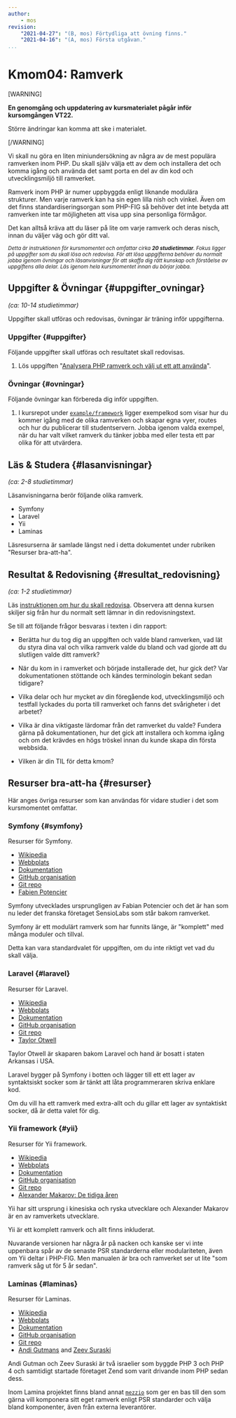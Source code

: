 ```yaml
---
author:
    - mos
revision:
    "2021-04-27": "(B, mos) Förtydliga att övning finns."
    "2021-04-16": "(A, mos) Första utgåvan."
...
```

Kmom04: Ramverk
==================================

[WARNING]

**En genomgång och uppdatering av kursmaterialet pågår inför kursomgången VT22.**

Större ändringar kan komma att ske i materialet.

[/WARNING]


Vi skall nu göra en liten miniundersökning av några av de mest populära ramverken inom PHP. Du skall själv välja ett av dem och installera det och komma igång och använda det samt porta en del av din kod och utvecklingsmiljö till ramverket.

Ramverk inom PHP är numer uppbyggda enligt liknande modulära strukturer. Men varje ramverk kan ha sin egen lilla nish och vinkel. Även om det finns standardiseringsorgan som PHP-FIG så behöver det inte betyda att ramverken inte tar möjligheten att visa upp sina personliga förmågor.

Det kan alltså kräva att du läser på lite om varje ramverk och deras nisch, innan du väljer väg och gör ditt val.

<!-- more -->

<small><i>Detta är instruktionen för kursmomentet och omfattar cirka **20 studietimmar**. Fokus ligger på uppgifter som du skall lösa och redovisa. För att lösa uppgifterna behöver du normalt jobba igenom övningar och läsanvisningar för att skaffa dig rätt kunskap och förståelse av uppgiftens alla delar. Läs igenom hela kursmomentet innan du börjar jobba.</i></small>



Uppgifter & Övningar {#uppgifter_ovningar}
-------------------------------------------

*(ca: 10-14 studietimmar)*

Uppgifter skall utföras och redovisas, övningar är träning inför uppgifterna.



### Uppgifter {#uppgifter}

Följande uppgifter skall utföras och resultatet skall redovisas.

1. Lös uppgiften "[Analysera PHP ramverk och välj ut ett att använda](uppgift/analysera-php-ramverk-och-valj-ut-ett-att-anvanda)".



### Övningar {#ovningar}

Följande övningar kan förbereda dig inför uppgiften.

1. I kursrepot under [`example/framework`](https://github.com/dbwebb-se/mvc/tree/main/example/framework) ligger exempelkod som visar hur du kommer igång med de olika ramverken och skapar egna vyer, routes och hur du publicerar till studentservern. Jobba igenom valda exempel, när du har valt vilket ramverk du tänker jobba med eller testa ett par olika för att utvärdera.

<!--

Pusha för övningen, exempelkoden som finns, gör den till en mer enhetlig applikation som skall fungera i varje ramverk och inkludera session, post, form, post/get, exception, , views, url, redirect, flash

Spela in video om hur man jobbar igenom övningen.

Lägg till Slim.

-->



Läs & Studera  {#lasanvisningar}
---------------------------------

*(ca: 2-8 studietimmar)*

<!--
Spela in föreläsning om de olika ramverken och deras ursprung.
Lite historik om ramverk.
Statistik.
Affärsmodeller kontra opensource.
-->

Läsanvisningarna berör följande olika ramverk.

* Symfony
* Laravel
* Yii
* Laminas

Läsresurserna är samlade längst ned i detta dokumentet under rubriken "Resurser bra-att-ha".



Resultat & Redovisning  {#resultat_redovisning}
-----------------------------------------------

*(ca: 1-2 studietimmar)*

Läs [instruktionen om hur du skall redovisa](./../redovisa). Observera att denna kursen skiljer sig från hur du normalt sett lämnar in din redovisningstext.

Se till att följande frågor besvaras i texten i din rapport:

* Berätta hur du tog dig an uppgiften och valde bland ramverken, vad lät du styra dina val och vilka ramverk valde du bland och vad gjorde att du slutligen valde ditt ramverk?

* När du kom in i ramverket och började installerade det, hur gick det? Var dokumentationen stöttande och kändes terminologin bekant sedan tidigare?

* Vilka delar och hur mycket av din föregående kod, utvecklingsmiljö och testfall lyckades du porta till ramverket och fanns det svårigheter i det arbetet?

* Vilka är dina viktigaste lärdomar från det ramverket du valde? Fundera gärna på dokumentationen, hur det gick att installera och komma igång och om det krävdes en högs tröskel innan du kunde skapa din första webbsida.

* Vilken är din TIL för detta kmom?



Resurser bra-att-ha {#resurser}
---------------------------------

Här anges övriga resurser som kan användas för vidare studier i det som kursmomentet omfattar.



### Symfony {#symfony}

Resurser för Symfony.

* [Wikipedia](https://en.wikipedia.org/wiki/Symfony)
* [Webbplats](https://symfony.com/)
* [Dokumentation](https://symfony.com/doc/current/index.html)
* [GitHub organisation](https://github.com/symfony)
* [Git repo](https://github.com/symfony/symfony)
* [Fabien Potencier](http://fabien.potencier.org/about.html)

Symfony utvecklades ursprungligen av Fabian Potencier och det är han som nu leder det franska företaget SensioLabs som står bakom ramverket.

Symfony är ett modulärt ramverk som har funnits länge, är "komplett" med många moduler och tillval.

Detta kan vara standardvalet för uppgiften, om du inte riktigt vet vad du skall välja.



### Laravel {#laravel}

Resurser för Laravel.

* [Wikipedia](https://en.wikipedia.org/wiki/Laravel)
* [Webbplats](https://laravel.com/)
* [Dokumentation](https://laravel.com/docs/)
* [GitHub organisation](https://github.com/laravel)
* [Git repo](https://github.com/laravel/laravel)
* [Taylor Otwell](https://twitter.com/taylorotwell)

Taylor Otwell är skaparen bakom Laravel och hand är bosatt i staten Arkansas i USA.

Laravel bygger på Symfony i botten och lägger till ett ett lager av syntaktsiskt socker som är tänkt att låta programmeraren skriva enklare kod.

Om du vill ha ett ramverk med extra-allt och du gillar ett lager av syntaktiskt socker, då är detta valet för dig.



### Yii framework {#yii}

Resurser för Yii framework.

* [Wikipedia](https://en.wikipedia.org/wiki/Yii)
* [Webbplats](https://www.yiiframework.com/)
* [Dokumentation](https://www.yiiframework.com/doc/guide/2.0/en)
* [GitHub organisation](https://github.com/yiisoft)
* [Git repo](https://github.com/yiisoft/yii2)
* [Alexander Makarov: De tidiga åren](https://en.rmcreative.ru/blog/the-history-of-yii-framework/)

Yii har sitt ursprung i kinesiska och ryska utvecklare och Alexander Makarov är en av ramverkets utvecklare.

Yii är ett komplett ramverk och allt finns inkluderat.

Nuvarande versionen har några år på nacken och kanske ser vi inte uppenbara spår av de senaste PSR standarderna eller modulariteten, även om Yii deltar i PHP-FIG. Men manualen är bra och ramverket ser ut lite "som ramverk såg ut för 5 år sedan".



### Laminas {#laminas}

Resurser för Laminas.

<!--
https://discourse.laminas.dev/
-->

* [Wikipedia](https://en.wikipedia.org/wiki/Laminas)
* [Webbplats](https://getlaminas.org/)
* [Dokumentation](https://docs.laminas.dev/)
* [GitHub organisation](https://github.com/laminas)
* [Git repo](https://github.com/laravel/laravel)
* [Andi Gutmans](https://en.wikipedia.org/wiki/Andi_Gutmans) and [Zeev Suraski](https://en.wikipedia.org/wiki/Zeev_Suraski)

Andi Gutman och Zeev Suraski är två israelier som byggde PHP 3 och PHP 4 och samtidigt startade företaget Zend som varit drivande inom PHP sedan dess.

Inom Lamina projektet finns bland annat [`mezzio`](https://github.com/mezzio/mezzio) som ger en bas till den som gärna vill komponera sitt eget ramverk enligt PSR standarder och välja bland komponenter, även från externa leverantörer.


<!--
### Slim {#slim}

Resurser för Slim.
-->
